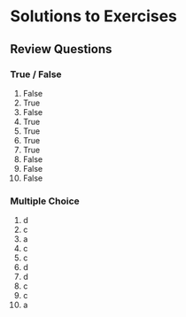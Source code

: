 # Solutions to Exercises
## Review Questions
### True / False 
1. False
2. True
3. False
4. True
5. True
6. True
7. True
8. False 
9. False
10. False
### Multiple Choice
1. d
2. c
3. a
4. c
5. c
6. d
7. d
8. c
9. c
10. a

